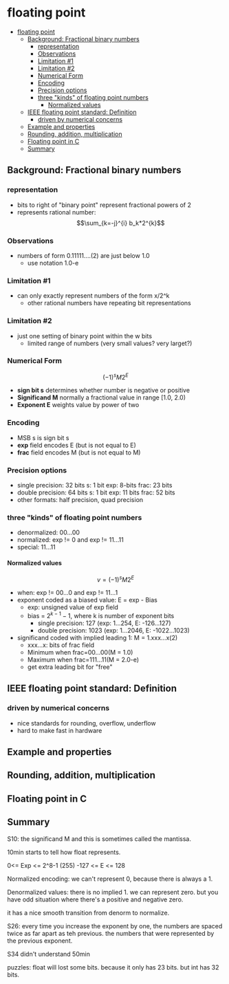 # floating point
- [floating point](#floating-point)
  - [Background: Fractional binary numbers](#background-fractional-binary-numbers)
    - [representation](#representation)
    - [Observations](#observations)
    - [Limitation #1](#limitation-1)
    - [Limitation #2](#limitation-2)
    - [Numerical Form](#numerical-form)
    - [Encoding](#encoding)
    - [Precision options](#precision-options)
    - [three "kinds" of floating point numbers](#three-kinds-of-floating-point-numbers)
      - [Normalized values](#normalized-values)
  - [IEEE floating point standard: Definition](#ieee-floating-point-standard-definition)
    - [driven by numerical concerns](#driven-by-numerical-concerns)
  - [Example and properties](#example-and-properties)
  - [Rounding, addition, multiplication](#rounding-addition-multiplication)
  - [Floating point in C](#floating-point-in-c)
  - [Summary](#summary)


## Background: Fractional binary numbers
### representation
- bits to right of "binary point" represent fractional powers of 2
- represents rational number:
  $$\sum_{k=-j}^{i} b_k*2^{k}$$
### Observations
- numbers of form 0.11111....(2) are just below 1.0
  - use notation 1.0-e
### Limitation #1
- can only exactly represent numbers of the form x/2^k
  - other rational numbers have repeating bit representations
### Limitation #2
- just one setting of binary point within the w bits
  - limited range of numbers (very small values? very larget?)

### Numerical Form
$$(-1)^{s}M2^{E}$$
- **sign bit s**  determines whether number is negative or positive
- **Significand M** normally a fractional value in range [1.0, 2.0)
- **Exponent E** weights value by power of two
### Encoding
- MSB s is sign bit s
- **exp** field encodes E (but is not equal to E)
- **frac** field encodes M (but is not equal to M)

### Precision options
- single precision: 32 bits
s: 1 bit
exp: 8-bits
frac: 23 bits
- double precision: 64 bits
s: 1 bit
exp: 11 bits
frac: 52 bits
- other formats: half precision, quad precision

### three "kinds" of floating point numbers
- denormalized: 00...00
- normalized: exp != 0 and exp != 11...11
- special: 11...11
#### Normalized values
$$v=(-1)^{s}M2^{E}$$
- when: exp != 00...0 and exp != 11...1
- exponent coded as a biased value: E = exp - Bias
  - exp: unsigned value of exp field
  - bias = $2^{k-1}-1$, where k is number of exponent bits
    - single precision: 127 (exp: 1...254, E: -126...127)
    - double precision: 1023 (exp: 1...2046, E: -1022...1023)
- significand coded with implied leading 1: M = 1.xxx...x(2)
  - xxx...x: bits of frac field
  - Minimum when frac=00...00(M = 1.0)
  - Maximum when frac=111...11(M = 2.0-e)
  - get extra leading bit for "free"

<!-- S14 -->

## IEEE floating point standard: Definition
### driven by numerical concerns
  - nice standards for rounding, overflow, underflow
  - hard to make fast in hardware
## Example and properties
## Rounding, addition, multiplication
## Floating point in C
## Summary



S10: the significand M and this is sometimes called the mantissa.

10min starts to tell how float represents.

0<= Exp <= 2^8-1 (255)
-127 <= E <= 128

Normalized encoding: we can't represent 0, because there is always a 1. 

Denormalized values: there is no implied 1. we can represent zero.
but you have odd situation where there's a positive and negative zero.

it has a nice smooth transition from denorm to normalize.

S26: every time you increase the exponent by one, the numbers are spaced twice as far apart as teh previous.
the numbers that were represented by the previous exponent.

S34 didn't understand
50min

puzzles:
float will lost some bits. because it only has 23 bits. but int has 32 bits.